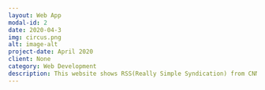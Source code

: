 ```yaml
---
layout: Web App
modal-id: 2
date: 2020-04-3
img: circus.png
alt: image-alt
project-date: April 2020
client: None
category: Web Development
description: This website shows RSS(Really Simple Syndication) from CNN and displays it in a specific format(Date, Author, Image, Text)
---
```

